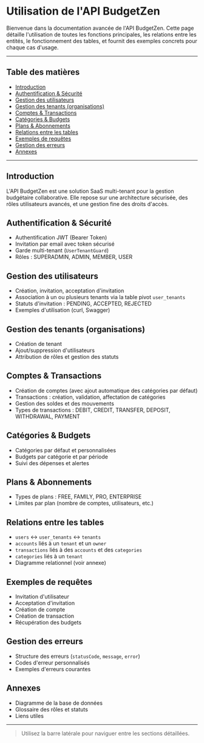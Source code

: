 # Utilisation de l'API BudgetZen

Bienvenue dans la documentation avancée de l'API BudgetZen. Cette page détaille l'utilisation de toutes les fonctions principales, les relations entre les entités, le fonctionnement des tables, et fournit des exemples concrets pour chaque cas d'usage.

---

## Table des matières
- [Introduction](#introduction)
- [Authentification & Sécurité](#authentification--sécurité)
- [Gestion des utilisateurs](#gestion-des-utilisateurs)
- [Gestion des tenants (organisations)](#gestion-des-tenants-organisations)
- [Comptes & Transactions](#comptes--transactions)
- [Catégories & Budgets](#catégories--budgets)
- [Plans & Abonnements](#plans--abonnements)
- [Relations entre les tables](#relations-entre-les-tables)
- [Exemples de requêtes](#exemples-de-requêtes)
- [Gestion des erreurs](#gestion-des-erreurs)
- [Annexes](#annexes)

---

## Introduction
L'API BudgetZen est une solution SaaS multi-tenant pour la gestion budgétaire collaborative. Elle repose sur une architecture sécurisée, des rôles utilisateurs avancés, et une gestion fine des droits d'accès.

## Authentification & Sécurité
- Authentification JWT (Bearer Token)
- Invitation par email avec token sécurisé
- Garde multi-tenant (`UserTenantGuard`)
- Rôles : SUPERADMIN, ADMIN, MEMBER, USER

## Gestion des utilisateurs
- Création, invitation, acceptation d'invitation
- Association à un ou plusieurs tenants via la table pivot `user_tenants`
- Statuts d'invitation : PENDING, ACCEPTED, REJECTED
- Exemples d'utilisation (curl, Swagger)

## Gestion des tenants (organisations)
- Création de tenant
- Ajout/suppression d'utilisateurs
- Attribution de rôles et gestion des statuts

## Comptes & Transactions
- Création de comptes (avec ajout automatique des catégories par défaut)
- Transactions : création, validation, affectation de catégories
- Gestion des soldes et des mouvements
- Types de transactions : DEBIT, CREDIT, TRANSFER, DEPOSIT, WITHDRAWAL, PAYMENT

## Catégories & Budgets
- Catégories par défaut et personnalisées
- Budgets par catégorie et par période
- Suivi des dépenses et alertes

## Plans & Abonnements
- Types de plans : FREE, FAMILY, PRO, ENTERPRISE
- Limites par plan (nombre de comptes, utilisateurs, etc.)

## Relations entre les tables
- `users` <-> `user_tenants` <-> `tenants`
- `accounts` liés à un `tenant` et un `owner`
- `transactions` liés à des `accounts` et des `categories`
- `categories` liés à un `tenant`
- Diagramme relationnel (voir annexe)

## Exemples de requêtes
- Invitation d'utilisateur
- Acceptation d'invitation
- Création de compte
- Création de transaction
- Récupération des budgets

## Gestion des erreurs
- Structure des erreurs (`statusCode`, `message`, `error`)
- Codes d'erreur personnalisés
- Exemples d'erreurs courantes

## Annexes
- Diagramme de la base de données
- Glossaire des rôles et statuts
- Liens utiles

---

> Utilisez la barre latérale pour naviguer entre les sections détaillées.
